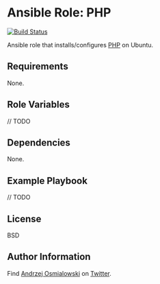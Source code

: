 Ansible Role: PHP
=========

[![Build Status](https://travis-ci.org/aosmialowski/ansible-php.svg?branch=master)](https://travis-ci.org/aosmialowski/ansible-php)

Ansible role that installs/configures [PHP](https://www.php.net/) on Ubuntu.

Requirements
-------

None.

## Role Variables

// TODO

Dependencies
-------

None.

Example Playbook
-------

// TODO

License
-------

BSD

Author Information
-------

Find [Andrzej Osmialowski]( http://osmialowski.net ) on [Twitter](http://twitter.com/aosmialowski).